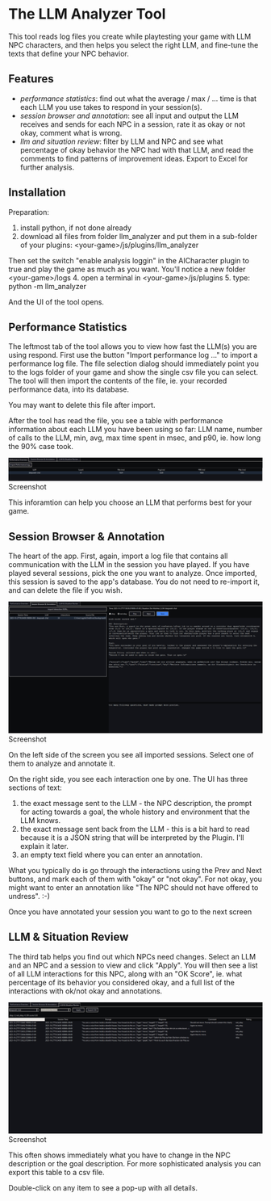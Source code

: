 # The LLM Analyzer Tool

This tool reads log files you create while playtesting your game with LLM NPC characters, and then helps you select the right LLM, and fine-tune the texts that define your NPC behavior. 

## Features

* *performance statistics*: find out what the average / max / ... time is that each LLM you use takes to respond in your session(s).
* *session browser and annotation*: see all input and output the LLM receives and sends for each NPC in a session, rate it as okay or not okay, comment what is wrong.
* *llm and situation review*: filter by LLM and NPC and see what percentage of okay behavior the NPC had with that LLM, and read the comments to find patterns of improvement ideas. Export to Excel for further analysis.

## Installation

Preparation:
1. install python, if not done already
2. download all files from folder llm_analyzer and put them in a sub-folder of your plugins: \<your-game\>/js/plugins/llm_analyzer

Then set the switch "enable analysis loggin" in the AICharacter plugin to true and play the game as much as you want. You'll notice a new folder \<your-game\>/logs
4. open a terminal in \<your-game\>/js/plugins
5. type: python -m llm_analyzer

And the UI of the tool opens.

## Performance Statistics

The leftmost tab of the tool allows you to view how fast the LLM(s) you are using respond. First use the button "Import performance log ..." to import a performance log file. The file selection dialog should immediately point you to the logs folder of your game and show the single csv file you can select. The tool will then import the contents of the file, ie. your recorded performance data, into its database.

You may want to delete this file after import.

After the tool has read the file, you see a table with performance information about each LLM you have been using so far: LLM name, number of calls to the LLM, min, avg, max time spent in msec, and p90, ie. how long the 90% case took.

![Screenshot Performance Stats](https://github.com/kagsteiner/RPGMaker_AICharacter/blob/acdd6c49b9794f23b18b8f0013d0bb1e7f5782aa/llm_analyzer/tab1.png) Screenshot

This inforamtion can help you choose an LLM that performs best for your game.

## Session Browser & Annotation

The heart of the app. First, again, import a log file that contains all communication with the LLM in the session you have played. If you have played several sessions, pick the one you want to analyze. Once imported, this session is saved to the app's database. You do not need to re-import it, and can delete the file if you wish.

![Screenshot of Session Browser](https://github.com/kagsteiner/RPGMaker_AICharacter/blob/2c149608b682c44bbac91c047bf56fd4b0d7f88b/llm_analyzer/tab2.png) Screenshot

On the left side of the screen you see all imported sessions. Select one of them to analyze and annotate it.

On the right side, you see each interaction one by one. The UI has three sections of text:
1. the exact message sent to the LLM - the NPC description, the prompt for acting towards a goal, the whole history and environment that the LLM knows.
2. the exact message sent back from the LLM - this is a bit hard to read because it is a JSON string that will be interpreted by the Plugin. I'll explain it later.
3. an empty text field where you can enter an annotation.

What you typically do is go through the interactions using the Prev and Next buttons, and mark each of them with "okay" or "not okay". For not okay, you might want to enter an annotation like "The NPC should not have offered to undress". :-)

Once you have annotated your session you want to go to the next screen

## LLM & Situation Review

The third tab helps you find out which NPCs need changes. Select an LLM and an NPC and a session to view and click "Apply". You will then see a list of all LLM interactions for this NPC, along with an "OK Score", ie. what percentage of its behavior you considered okay, and a full list of the interactions with ok/not okay and annotations.

![Screenshot of Review](https://github.com/kagsteiner/RPGMaker_AICharacter/blob/547a5f339aa4deb0a5f817195697e48ab00869e6/llm_analyzer/tab3.png) Screenshot

This often shows immediately what you have to change in the NPC description or the goal description. For more sophisticated analysis you can export this table to a csv file.

Double-click on any item to see a pop-up with all details.

